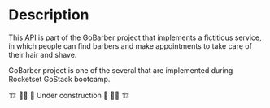 # Description

This API is part of the GoBarber project that implements a fictitious service, in which people can find barbers and make appointments to take care of their hair and shave.

GoBarber project is one of the several that are implemented during Rocketset GoStack bootcamp.

🏗
👷🏻
🚧 Under construction 🚧
👷🏻
🏗
